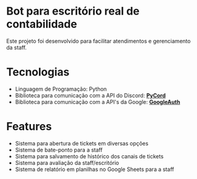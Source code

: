# Bot para escritório real de contabilidade
Este projeto foi desenvolvido para facilitar atendimentos e gerenciamento da staff.

# Tecnologias
* Linguagem de Programação: Python
* Biblioteca para comunicação com a API do Discord: **[PyCord](https://pycord.dev/)**
* Biblioteca para comunicação com a API's da Google: **[GoogleAuth](https://pypi.org/project/google-auth/)**

# Features
* Sistema para abertura de tickets em diversas opções
* Sistema de bate-ponto para a staff
* Sistema para salvamento de histórico dos canais de tickets
* Sistema para avaliação da staff/escritório
* Sistema de relatório em planilhas no Google Sheets para a staff
